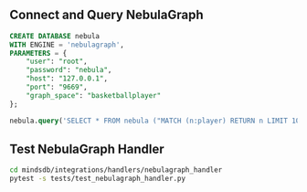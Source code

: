 ## Connect and Query NebulaGraph

```SQL
CREATE DATABASE nebula
WITH ENGINE = 'nebulagraph',
PARAMETERS = {
    "user": "root",
    "password": "nebula",
    "host": "127.0.0.1",
    "port": "9669",
    "graph_space": "basketballplayer"
};

nebula.query('SELECT * FROM nebula ("MATCH (n:player) RETURN n LIMIT 10");');
```

## Test NebulaGraph Handler

```bash
cd mindsdb/integrations/handlers/nebulagraph_handler
pytest -s tests/test_nebulagraph_handler.py
```
